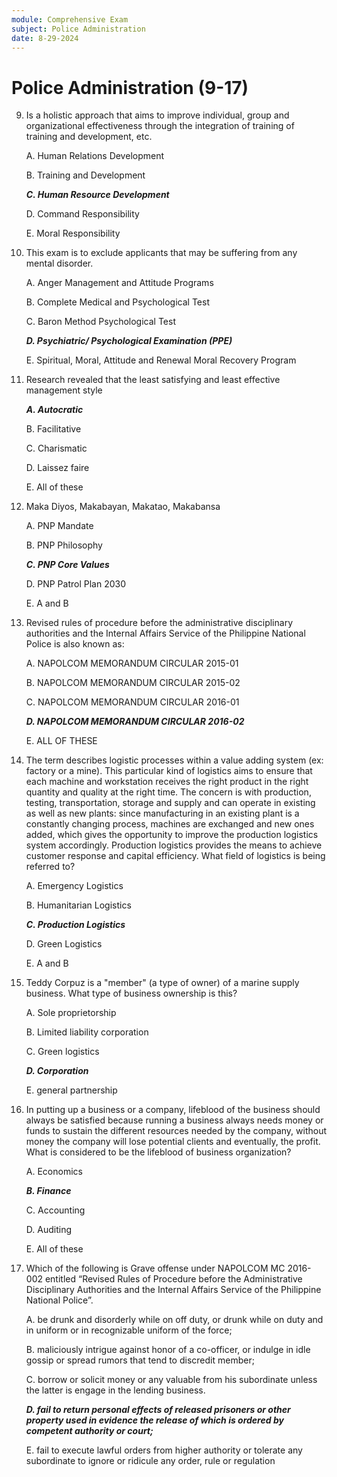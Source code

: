 ```yaml
---
module: Comprehensive Exam
subject: Police Administration
date: 8-29-2024
---
```


# Police Administration (9-17)

9. Is a holistic approach that aims to improve individual, group and organizational effectiveness through the integration of training of training and development, etc.

   A. Human Relations Development

   B. Training and Development

   **_C. Human Resource Development_**

   D. Command Responsibility

   E. Moral Responsibility

10. This exam is to exclude applicants that may be suffering from any mental disorder.

    A. Anger Management and Attitude Programs

    B. Complete Medical and Psychological Test

    C. Baron Method Psychological Test

    **_D. Psychiatric/ Psychological Examination (PPE)_**

    E. Spiritual, Moral, Attitude and Renewal Moral Recovery Program

11. Research revealed that the least satisfying and least effective management style

    **_A. Autocratic_**

    B. Facilitative

    C. Charismatic

    D. Laissez faire

    E. All of these

12. Maka Diyos, Makabayan, Makatao, Makabansa

    A. PNP Mandate

    B. PNP Philosophy

    **_C. PNP Core Values_**

    D. PNP Patrol Plan 2030

    E. A and B

13. Revised rules of procedure before the administrative disciplinary authorities and the Internal Affairs Service of the Philippine National Police is also known as:

    A. NAPOLCOM MEMORANDUM CIRCULAR 2015-01

    B. NAPOLCOM MEMORANDUM CIRCULAR 2015-02

    C. NAPOLCOM MEMORANDUM CIRCULAR 2016-01

    **_D. NAPOLCOM MEMORANDUM CIRCULAR 2016-02_**

    E. ALL OF THESE

14. The term describes logistic processes within a value adding system (ex: factory or a mine). This particular kind of logistics aims to ensure that each machine and workstation receives the right product in the right quantity and quality at the right time. The concern is with production, testing, transportation, storage and supply and can operate in existing as well as new plants: since manufacturing in an existing plant is a constantly changing process, machines are exchanged and new ones added, which gives the opportunity to improve the production logistics system accordingly. Production logistics provides the means to achieve customer response and capital efficiency. What field of logistics is being referred to?

    A. Emergency Logistics

    B. Humanitarian Logistics

    **_C. Production Logistics_**

    D. Green Logistics

    E. A and B

15. Teddy Corpuz is a "member" (a type of owner) of a marine supply business. What type of business ownership is this?

    A. Sole proprietorship

    B. Limited liability corporation

    C. Green logistics

    **_D. Corporation_**

    E. general partnership

16. In putting up a business or a company, lifeblood of the business should always be satisfied because running a business always needs money or funds to sustain the different resources needed by the company, without money the company will lose potential clients and eventually, the profit. What is considered to be the lifeblood of business organization?

    A. Economics

    **_B. Finance_**

    C. Accounting

    D. Auditing

    E. All of these

17. Which of the following is Grave offense under NAPOLCOM MC 2016-002 entitled “Revised Rules of Procedure before the Administrative Disciplinary Authorities and the Internal Affairs Service of the Philippine National Police”.

    A. be drunk and disorderly while on off duty, or drunk while on duty and in uniform or in recognizable uniform of the force;

    B. maliciously intrigue against honor of a co-officer, or indulge in idle gossip or spread rumors that tend to discredit member;

    C. borrow or solicit money or any valuable from his subordinate unless the latter is engage in the lending business.

    **_D. fail to return personal effects of released prisoners or other property used in evidence the release of which is ordered by competent authority or court;_**

    E. fail to execute lawful orders from higher authority or tolerate any subordinate to ignore or ridicule any order, rule or regulation
